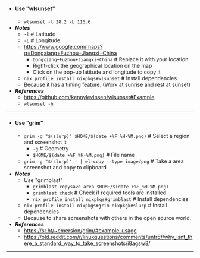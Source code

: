 - #### Use "wlsunset" 
    - `wlsunset -l 28.2 -L 116.6`
- ***Notes***
    - `-l` # Latitude
    - `-L` # Longitude
    - https://www.google.com/maps?q=Dongxiang+Fuzhou+Jiangxi+China
        - `Dongxiang+Fuzhou+Jiangxi+China` # Replace it with your location
        - Right-click the geographical location on the map
        - Click on the pop-up latitude and longitude to copy it
    - `nix profile install nixpkgs#wlsunset` # Install dependencies
    - Because it has a timing feature. (Work at sunrise and rest at sunset)
- ***References***
    - https://github.com/kennylevinsen/wlsunset#Example
    - `wlsunset -h`
- ---
- #### Use "grim" 
    - `grim -g "$(slurp)" $HOME/$(date +%F_%H-%M.png)` # Select a region and screenshot it
        - `-g` # Geometry
        - `$HOME/$(date +%F_%H-%M.png)` # File name
    - `grim -g "$(slurp)" - | wl-copy --type image/png` # Take a area screenshot and copy to clipboard
- ***Notes***
    - Use "grimblast"
        - `grimblast copysave area $HOME/$(date +%F_%H-%M.png)`
        - `grimblast check` # Check if required tools are installed
        - `nix profile install nixpkgs#grimblast` # Install dependencies
    - `nix profile install nixpkgs#grim nixpkgk#slurp` # Install dependencies
    - Because to share screenshots with others in the open source world.
- ***References***
    - https://sr.ht/~emersion/grim/#example-usage
    - https://old.reddit.com/r/linuxquestions/comments/untr5f/why_isnt_there_a_standard_way_to_take_screenshots/i8agsw8/
- ---
